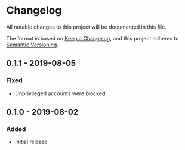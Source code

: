 # Changelog
All notable changes to this project will be documented in this file.

The format is based on [Keep a Changelog](https://keepachangelog.com/en/1.0.0/),
and this project adheres to [Semantic Versioning](https://semver.org/spec/v2.0.0.html).

## 0.1.1 - 2019-08-05
### Fixed
- Unprivileged accounts were blocked


## 0.1.0 - 2019-08-02
### Added
- Initial release
